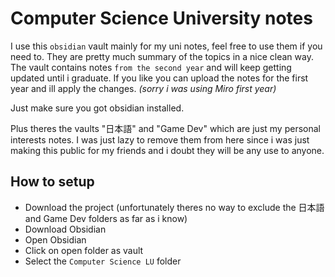 # Computer Science University notes

I use this `obsidian`  vault mainly for my uni notes, feel free to use them if you need to. 
They are pretty much summary of the topics in a nice clean way.
The vault contains notes `from the second year` and will keep getting updated until i graduate.
If you like you can upload the notes for the first year and ill apply the changes. _(sorry i was using Miro first year)_

Just make sure you got obsidian installed.

Plus theres the vaults "日本語" and "Game Dev" which are just my personal interests notes. 
I was just lazy to remove them from here since i was just making this public for my friends and i doubt they will be any use to anyone.

## How to setup
- Download the project (unfortunately theres no way to exclude the 日本語　and Game Dev folders as far as i know)
- Download Obsidian
- Open Obsidian
- Click on open folder as vault
- Select the `Computer Science LU` folder